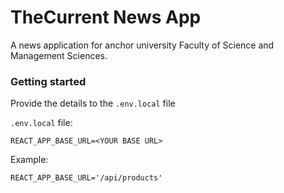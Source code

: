 # TheCurrent News App

A news application for anchor university Faculty of Science and Management Sciences.

### Getting started

Provide the details to the `.env.local` file

`.env.local` file:

    REACT_APP_BASE_URL=<YOUR BASE URL>

Example:

    REACT_APP_BASE_URL='/api/products'
